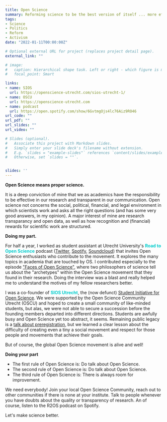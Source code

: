 ```yaml
---
title: Open Science
summary: Reforming science to be the best version of itself ... more efficient, effective, and transparent. It is high time.
tags:
- Science
- Politics
- Reform
- Activism
date: "2022-01-11T00:00:00Z"

# Optional external URL for project (replaces project detail page).
external_link: ""

# image:
#   caption: Hierarchical shape task. Left or right - which figure is more similar to the top? 
#   focal_point: Smart

links:
- name: SIOS
  url: https://openscience-utrecht.com/sios-utrecht-1/
- name: OSCU
  url: https://openscience-utrecht.com
- name: podcast
  url: https://open.spotify.com/show/6GvtmgOjs4lc76Aiz9RO46
url_code: ""
url_pdf: ""
url_slides: ""
url_video: ""

# Slides (optional).
#   Associate this project with Markdown slides.
#   Simply enter your slide deck's filename without extension.
#   E.g. `slides = "example-slides"` references `content/slides/example-slides.md`.
#   Otherwise, set `slides = ""`.


slides: ''
---
```

**Open Science means proper science.**

It is a deep conviction of mine that we as academics have the responsibility to be effective in our research and transparent in our communication. Open science not concerns the social, political, financial, and legal environment in which scientists work and asks all the right questions (and has some very good answers, in my opinion). A major interest of mine are research transparancy and open data, as well as how recognition and (financial) rewards for scientific work are structured.

**Doing my part.**

For half a year, I worked as student assistant at Utrecht University's <font color="00CCCC">**Road to Open Science**</font> podcast ([Twitter](https://twitter.com/R2OSpodcast), [Spotify](https://open.spotify.com/show/6GvtmgOjs4lc76Aiz9RO46), [Soundcloud](https://soundcloud.com/utrechtyoungacademy)) that invites Open Science enthusiasts who contribute to the movement. It explores the many topics in academia that are touched by OS. I contributed especially to the episode ["Faces of Open Science"](https://open.spotify.com/episode/5s435lLwFcIPMjv6IxZugB), where two philosophers of science tell us about the "archetypes" within the Open Science movement that they found in their research. Doing the interview was a blast and really helped me to understand the motives of my fellow researchers better.

I was a co-founder of <font color="00CCCC">**SIOS Utrecht**</font>, the (now defunct) [Student Initiative for Open Science](https://openscience-utrecht.com/sios-utrecht-1/). We were supported by the Open Science Community Utrecht (OSCU) and hoped to create a small community of like-minded students, but alas, we were not able to secure a succession before the founding members departed into different directions. Students are awfully busy and Open Science yet too abstract, it seems. Remaining public legacy is a [talk about preregistration](https://www.youtube.com/watch?v=_AHprT0mosw), but we learned a clear lesson about the difficulty of creating even a tiny a social movement and respect for those people and movements that achieve their goals.

But of course, the global Open Science movement is alive and well!

**Doing your part**

- The first rule of Open Science is: Do talk about Open Science.
- The second rule of Open Science is: Do talk about Open Science.
- The third rule of Open Science is: There is always room for improvement.

We need everybody! Join your local Open Science Community, reach out to other communities if there is none at your institute. Talk to people whenever you have doubts about the quality or transparency of research. An of course, listen to the R2OS podcast on Spotify.

Let's make science better.